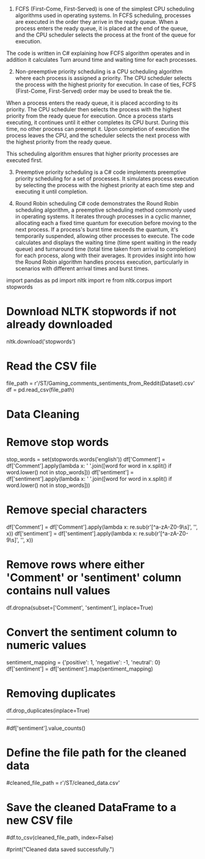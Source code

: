 1) FCFS (First-Come, First-Served) is one of the simplest CPU scheduling algorithms used in operating systems. 
  In FCFS scheduling, processes are executed in the order they arrive in the ready queue. 
  When a process enters the ready queue, it is placed at the end of the queue, and the CPU scheduler selects the process at the front of the queue for execution.
  
  The code is written in C# explaining how FCFS algorithm operates and in addition it calculates Turn around time and waiting time for each processes.
  

2) Non-preemptive priority scheduling is a CPU scheduling algorithm where each process is assigned a priority. 
  The CPU scheduler selects the process with the highest priority for execution. In case of ties, FCFS (First-Come, First-Served) order may be used to break the tie.
  
  When a process enters the ready queue, it is placed according to its priority. The CPU scheduler then selects the process with 
  the highest priority from the ready queue for execution. Once a process starts executing, it continues until it either completes its CPU burst. 
  During this time, no other process can preempt it.
  Upon completion of execution the process leaves the CPU, and the scheduler selects the next process with the highest priority from the ready queue.
  
  This scheduling algorithm ensures that higher priority processes are executed first.

3) Preemptive priority scheduling is a C# code implements preemptive priority scheduling for a set of processes. It simulates process execution by selecting the process with the       highest priority at each time step and executing it until completion.

4) Round Robin scheduling C# code demonstrates the Round Robin scheduling algorithm, a preemptive scheduling method commonly used in operating systems. It iterates through processes in a cyclic manner, allocating each a fixed time quantum for execution before moving to the next process. If a process's burst time exceeds the quantum, it's temporarily suspended, allowing other processes to execute. The code calculates and displays the waiting time (time spent waiting in the ready queue) and turnaround time (total time taken from arrival to completion) for each process, along with their averages. It provides insight into how the Round Robin algorithm handles process execution, particularly in scenarios with different arrival times and burst times.



import pandas as pd
import nltk
import re
from nltk.corpus import stopwords

# Download NLTK stopwords if not already downloaded
nltk.download('stopwords')

# Read the CSV file
file_path = r'/ST/Gaming_comments_sentiments_from_Reddit(Dataset).csv'
df = pd.read_csv(file_path)

# Data Cleaning
# Remove stop words
stop_words = set(stopwords.words('english'))
df['Comment'] = df['Comment'].apply(lambda x: ' '.join([word for word in x.split() if word.lower() not in stop_words]))
df['sentiment'] = df['sentiment'].apply(lambda x: ' '.join([word for word in x.split() if word.lower() not in stop_words]))

# Remove special characters
df['Comment'] = df['Comment'].apply(lambda x: re.sub(r'[^a-zA-Z0-9\s]', '', x))
df['sentiment'] = df['sentiment'].apply(lambda x: re.sub(r'[^a-zA-Z0-9\s]', '', x))

# Remove rows where either 'Comment' or 'sentiment' column contains null values
df.dropna(subset=['Comment', 'sentiment'], inplace=True)


# Convert the sentiment column to numeric values
sentiment_mapping = {'positive': 1, 'negative': -1, 'neutral': 0}
df['sentiment'] = df['sentiment'].map(sentiment_mapping)

# Removing duplicates
df.drop_duplicates(inplace=True)

_____________________________________________________________________________________________
#df['sentiment'].value_counts()
# Define the file path for the cleaned data
#cleaned_file_path = r'/ST/cleaned_data.csv'

# Save the cleaned DataFrame to a new CSV file
#df.to_csv(cleaned_file_path, index=False)

#print("Cleaned data saved successfully.")

